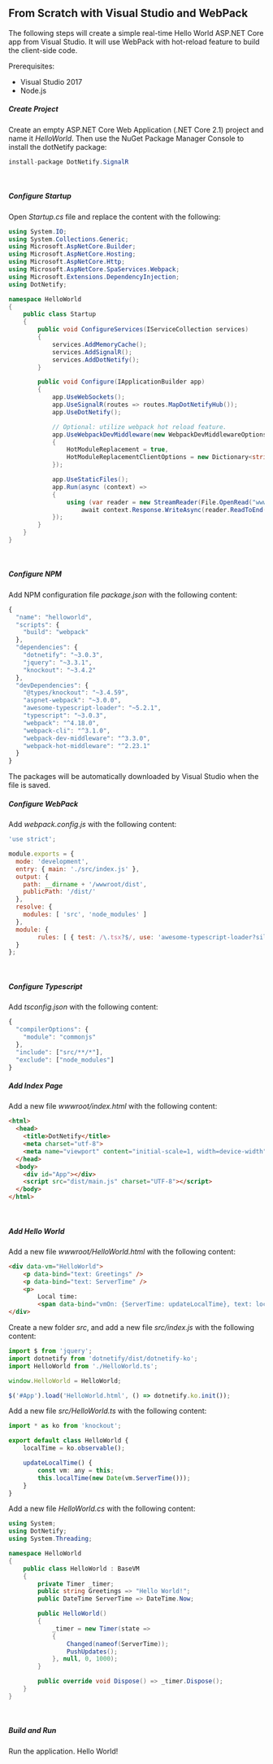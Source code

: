 ## From Scratch with Visual Studio and WebPack

The following steps will create a simple real-time Hello World ASP.NET Core app from Visual Studio. It will use WebPack with hot-reload feature to build the client-side code.

Prerequisites:

- Visual Studio 2017
- Node.js

##### Create Project

Create an empty ASP.NET Core Web Application (.NET Core 2.1) project and name it _HelloWorld_.  Then use the NuGet Package Manager Console to install the dotNetify package:
```csharp
install-package DotNetify.SignalR
```
<br/>

##### Configure Startup

Open _Startup.cs_ file and replace the content with the following:
```csharp
using System.IO;
using System.Collections.Generic;
using Microsoft.AspNetCore.Builder;
using Microsoft.AspNetCore.Hosting;
using Microsoft.AspNetCore.Http;
using Microsoft.AspNetCore.SpaServices.Webpack;
using Microsoft.Extensions.DependencyInjection;
using DotNetify;

namespace HelloWorld
{
    public class Startup
    {
        public void ConfigureServices(IServiceCollection services)
        {
            services.AddMemoryCache();
            services.AddSignalR();
            services.AddDotNetify();          
        }

        public void Configure(IApplicationBuilder app)
        {
            app.UseWebSockets();
            app.UseSignalR(routes => routes.MapDotNetifyHub());
            app.UseDotNetify();

            // Optional: utilize webpack hot reload feature.
            app.UseWebpackDevMiddleware(new WebpackDevMiddlewareOptions
            {
                HotModuleReplacement = true,
                HotModuleReplacementClientOptions = new Dictionary<string, string> { { "reload", "true" } },
            });            

            app.UseStaticFiles();
            app.Run(async (context) =>
            {
                using (var reader = new StreamReader(File.OpenRead("wwwroot/index.html")))
                    await context.Response.WriteAsync(reader.ReadToEnd());
            });
        }
    }
}
```
<br/>

##### Configure NPM

Add NPM configuration file _package.json_ with the following content:
```js
{
  "name": "helloworld",
  "scripts": {
    "build": "webpack"
  },
  "dependencies": {
    "dotnetify": "~3.0.3",
    "jquery": "~3.3.1",
    "knockout": "~3.4.2"
  },
  "devDependencies": {
    "@types/knockout": "~3.4.59",
    "aspnet-webpack": "~3.0.0",
    "awesome-typescript-loader": "~5.2.1",
    "typescript": "~3.0.3",
    "webpack": "^4.18.0",
    "webpack-cli": "^3.1.0",
    "webpack-dev-middleware": "^3.3.0",
    "webpack-hot-middleware": "^2.23.1"
  }
}
```

The packages will be automatically downloaded by Visual Studio when the file is saved.
<br/>

##### Configure WebPack

Add _webpack.config.js_ with the following content:
```js
'use strict';

module.exports = {
  mode: 'development',
  entry: { main: './src/index.js' },
  output: {
    path: __dirname + '/wwwroot/dist',
    publicPath: '/dist/'
  },
  resolve: {
    modules: [ 'src', 'node_modules' ]
  },
  module: {
		rules: [ { test: /\.tsx?$/, use: 'awesome-typescript-loader?silent=true' } ]
  }
};
```
<br/>

##### Configure Typescript

Add _tsconfig.json_ with the following content:
```js
{
  "compilerOptions": {
    "module": "commonjs"
  },
  "include": ["src/**/*"],
  "exclude": ["node_modules"]
}
```

##### Add Index Page

Add a new file _wwwroot/index.html_ with the following content:
```html
<html>
  <head>
    <title>DotNetify</title>
    <meta charset="utf-8">
    <meta name="viewport" content="initial-scale=1, width=device-width" />
  </head>
  <body>
    <div id="App"></div>
    <script src="dist/main.js" charset="UTF-8"></script>
  </body>
</html>
```
<br/>

##### Add Hello World

Add a new file _wwwroot/HelloWorld.html_ with the following content:
```html
<div data-vm="HelloWorld">
    <p data-bind="text: Greetings" />
    <p data-bind="text: ServerTime" />
    <p>
        Local time: 
        <span data-bind="vmOn: {ServerTime: updateLocalTime}, text: localTime" />
</div>
```

Create a new folder _src_, and add a new file _src/index.js_ with the following content:
```jsx
import $ from 'jquery';
import dotnetify from 'dotnetify/dist/dotnetify-ko';
import HelloWorld from './HelloWorld.ts';

window.HelloWorld = HelloWorld;

$('#App').load('HelloWorld.html', () => dotnetify.ko.init());
```

Add a new file _src/HelloWorld.ts_ with the following content:
```jsx
import * as ko from 'knockout';

export default class HelloWorld {
	localTime = ko.observable();

	updateLocalTime() {
		const vm: any = this;
		this.localTime(new Date(vm.ServerTime()));
	}
}
```

Add a new file _HelloWorld.cs_ with the following content:
```csharp
using System;
using DotNetify;
using System.Threading;

namespace HelloWorld
{
    public class HelloWorld : BaseVM
    {
        private Timer _timer;
        public string Greetings => "Hello World!";
        public DateTime ServerTime => DateTime.Now;

        public HelloWorld()
        {
            _timer = new Timer(state =>
            {
                Changed(nameof(ServerTime));
                PushUpdates();
            }, null, 0, 1000);
        }

        public override void Dispose() => _timer.Dispose();
    }
}
```
<br/>

##### Build and Run

Run the application.  Hello World!
